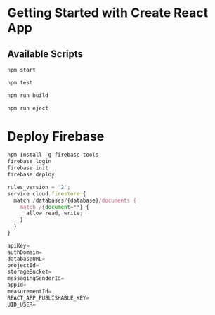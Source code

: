 # Getting Started with Create React App

## Available Scripts

```js
npm start
```

```js
npm test
```

```js
npm run build
```

```js
npm run eject
```

# Deploy Firebase
```js
npm install -g firebase-tools
firebase login
firebase init
firebase deploy
```

```js
rules_version = '2';
service cloud.firestore {
  match /databases/{database}/documents {
    match /{document=**} {
      allow read, write;
    }
  }
}
```

```js
apiKey=
authDomain=
databaseURL=
projectId=
storageBucket=
messagingSenderId=
appId=
measurementId=
REACT_APP_PUBLISHABLE_KEY=
UID_USER=
```
